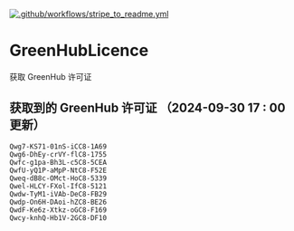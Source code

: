[![.github/workflows/stripe_to_readme.yml](https://github.com/zjx-kimi/GreenHubLicence/actions/workflows/stripe_to_readme.yml/badge.svg)](https://github.com/zjx-kimi/GreenHubLicence/actions/workflows/stripe_to_readme.yml)
# GreenHubLicence
获取 GreenHub 许可证
## 获取到的 GreenHub 许可证 （2024-09-30 17 : 00 更新）
```
Qwg7-KS71-01nS-iCC8-1A69
Qwg6-DhEy-crVY-flC8-1755
Qwfc-g1pa-Bh3L-c5C8-5CEA
QwfU-yQ1P-aMpP-NtC8-F52E
Qweq-dB8c-OMct-HoC8-5339
Qwel-HLCY-FXol-IfC8-5121
Qwdw-TyM1-iVAb-DeC8-FB29
Qwdp-On6H-DAoi-hZC8-BE26
QwdF-Ke6z-Xtkz-oGC8-F169
Qwcy-knhQ-Hb1V-2GC8-DF10
```
